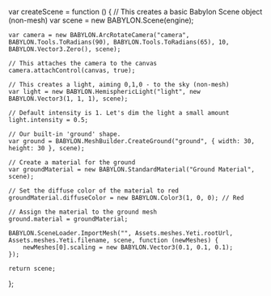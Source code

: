 var createScene = function () {
    // This creates a basic Babylon Scene object (non-mesh)
    var scene = new BABYLON.Scene(engine);

    var camera = new BABYLON.ArcRotateCamera("camera", BABYLON.Tools.ToRadians(90), BABYLON.Tools.ToRadians(65), 10, BABYLON.Vector3.Zero(), scene);

    // This attaches the camera to the canvas
    camera.attachControl(canvas, true);

    // This creates a light, aiming 0,1,0 - to the sky (non-mesh)
    var light = new BABYLON.HemisphericLight("light", new BABYLON.Vector3(1, 1, 1), scene);

    // Default intensity is 1. Let's dim the light a small amount
    light.intensity = 0.5;

    // Our built-in 'ground' shape.
    var ground = BABYLON.MeshBuilder.CreateGround("ground", { width: 30, height: 30 }, scene);

    // Create a material for the ground
    var groundMaterial = new BABYLON.StandardMaterial("Ground Material", scene);

    // Set the diffuse color of the material to red
    groundMaterial.diffuseColor = new BABYLON.Color3(1, 0, 0); // Red

    // Assign the material to the ground mesh
    ground.material = groundMaterial;

    BABYLON.SceneLoader.ImportMesh("", Assets.meshes.Yeti.rootUrl, Assets.meshes.Yeti.filename, scene, function (newMeshes) {
        newMeshes[0].scaling = new BABYLON.Vector3(0.1, 0.1, 0.1);
    });

    return scene;
};
